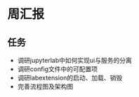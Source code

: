 # 周汇报

## 任务

-  调研jupyterlab中如何实现ui与服务的分离
-  调研config文件中的可配置项
- 调研labextension的启动、加载、销毁
- 完善流程图及架构图





